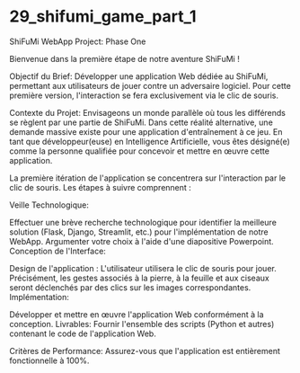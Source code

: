 # 29_shifumi_game_part_1

ShiFuMi WebApp Project: Phase One

Bienvenue dans la première étape de notre aventure ShiFuMi !

Objectif du Brief:
Développer une application Web dédiée au ShiFuMi, permettant aux utilisateurs de jouer contre un adversaire logiciel. Pour cette première version, l'interaction se fera exclusivement via le clic de souris.

Contexte du Projet:
Envisageons un monde parallèle où tous les différends se règlent par une partie de ShiFuMi. Dans cette réalité alternative, une demande massive existe pour une application d'entraînement à ce jeu. En tant que développeur(euse) en Intelligence Artificielle, vous êtes désigné(e) comme la personne qualifiée pour concevoir et mettre en œuvre cette application.

La première itération de l'application se concentrera sur l'interaction par le clic de souris. Les étapes à suivre comprennent :

Veille Technologique:

Effectuer une brève recherche technologique pour identifier la meilleure solution (Flask, Django, Streamlit, etc.) pour l'implémentation de notre WebApp.
Argumenter votre choix à l'aide d'une diapositive Powerpoint.
Conception de l'Interface:

Design de l'application : L'utilisateur utilisera le clic de souris pour jouer.
Précisément, les gestes associés à la pierre, à la feuille et aux ciseaux seront déclenchés par des clics sur les images correspondantes.
Implémentation:

Développer et mettre en œuvre l'application Web conformément à la conception.
Livrables:
Fournir l'ensemble des scripts (Python et autres) contenant le code de l'application Web.

Critères de Performance:
Assurez-vous que l'application est entièrement fonctionnelle à 100%.
